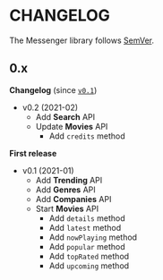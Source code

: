 # CHANGELOG

The Messenger library follows [SemVer](http://semver.org/).

## 0.x

**Changelog** (since [`v0.1`](https://github.com/ker0x/messenger/compare/v0.1...v0.2))

- v0.2 (2021-02)
    - Add **Search** API
    - Update **Movies** API
        * Add `credits` method
  
**First release**    

- v0.1 (2021-01)
    - Add **Trending** API
    - Add **Genres** API
    - Add **Companies** API
    - Start **Movies** API
        * Add `details` method
        * Add `latest` method
        * Add `nowPlaying` method
        * Add `popular` method
        * Add `topRated` method
        * Add `upcoming` method
